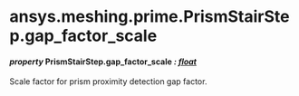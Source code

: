 # ansys.meshing.prime.PrismStairStep.gap_factor_scale

<a id="ansys.meshing.prime.PrismStairStep.gap_factor_scale"></a>

#### *property* PrismStairStep.gap_factor_scale *: [float](https://docs.python.org/3.11/library/functions.html#float)*

Scale factor for prism proximity detection gap factor.

<!-- !! processed by numpydoc !! -->
